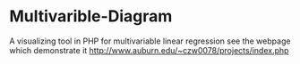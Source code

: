 # Multivarible-Diagram
A visualizing  tool in PHP for multivariable linear regression
see the webpage which demonstrate it
http://www.auburn.edu/~czw0078/projects/index.php
